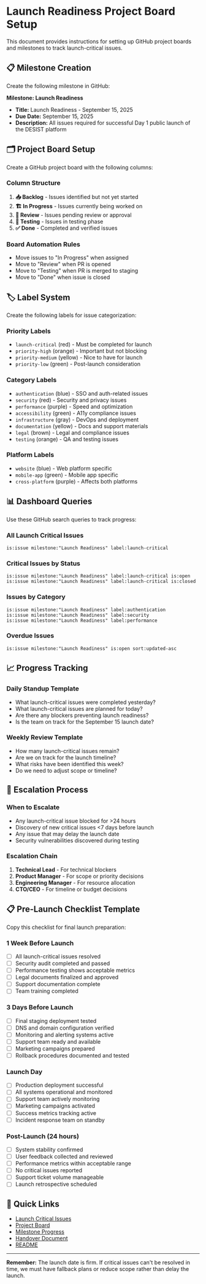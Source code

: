 # Launch Readiness Project Board Setup

This document provides instructions for setting up GitHub project boards and milestones to track launch-critical issues.

## 📋 Milestone Creation

Create the following milestone in GitHub:

**Milestone: Launch Readiness**
- **Title:** Launch Readiness - September 15, 2025
- **Due Date:** September 15, 2025
- **Description:** All issues required for successful Day 1 public launch of the DESIST platform

## 🗂️ Project Board Setup

Create a GitHub project board with the following columns:

### Column Structure
1. **📥 Backlog** - Issues identified but not yet started
2. **🏗️ In Progress** - Issues currently being worked on
3. **👀 Review** - Issues pending review or approval
4. **🧪 Testing** - Issues in testing phase
5. **✅ Done** - Completed and verified issues

### Board Automation Rules
- Move issues to "In Progress" when assigned
- Move to "Review" when PR is opened
- Move to "Testing" when PR is merged to staging
- Move to "Done" when issue is closed

## 🏷️ Label System

Create the following labels for issue categorization:

### Priority Labels
- `launch-critical` (red) - Must be completed for launch
- `priority-high` (orange) - Important but not blocking
- `priority-medium` (yellow) - Nice to have for launch
- `priority-low` (green) - Post-launch consideration

### Category Labels
- `authentication` (blue) - SSO and auth-related issues
- `security` (red) - Security and privacy issues
- `performance` (purple) - Speed and optimization
- `accessibility` (green) - A11y compliance issues
- `infrastructure` (gray) - DevOps and deployment
- `documentation` (yellow) - Docs and support materials
- `legal` (brown) - Legal and compliance issues
- `testing` (orange) - QA and testing issues

### Platform Labels
- `website` (blue) - Web platform specific
- `mobile-app` (green) - Mobile app specific
- `cross-platform` (purple) - Affects both platforms

## 📊 Dashboard Queries

Use these GitHub search queries to track progress:

### All Launch Critical Issues
```
is:issue milestone:"Launch Readiness" label:launch-critical
```

### Critical Issues by Status
```
is:issue milestone:"Launch Readiness" label:launch-critical is:open
is:issue milestone:"Launch Readiness" label:launch-critical is:closed
```

### Issues by Category
```
is:issue milestone:"Launch Readiness" label:authentication
is:issue milestone:"Launch Readiness" label:security
is:issue milestone:"Launch Readiness" label:performance
```

### Overdue Issues
```
is:issue milestone:"Launch Readiness" is:open sort:updated-asc
```

## 📈 Progress Tracking

### Daily Standup Template
- What launch-critical issues were completed yesterday?
- What launch-critical issues are planned for today?
- Are there any blockers preventing launch readiness?
- Is the team on track for the September 15 launch date?

### Weekly Review Template
- How many launch-critical issues remain?
- Are we on track for the launch timeline?
- What risks have been identified this week?
- Do we need to adjust scope or timeline?

## 🚨 Escalation Process

### When to Escalate
- Any launch-critical issue blocked for >24 hours
- Discovery of new critical issues <7 days before launch
- Any issue that may delay the launch date
- Security vulnerabilities discovered during testing

### Escalation Chain
1. **Technical Lead** - For technical blockers
2. **Product Manager** - For scope or priority decisions
3. **Engineering Manager** - For resource allocation
4. **CTO/CEO** - For timeline or budget decisions

## 📋 Pre-Launch Checklist Template

Copy this checklist for final launch preparation:

### 1 Week Before Launch
- [ ] All launch-critical issues resolved
- [ ] Security audit completed and passed
- [ ] Performance testing shows acceptable metrics
- [ ] Legal documents finalized and approved
- [ ] Support documentation complete
- [ ] Team training completed

### 3 Days Before Launch
- [ ] Final staging deployment tested
- [ ] DNS and domain configuration verified
- [ ] Monitoring and alerting systems active
- [ ] Support team ready and available
- [ ] Marketing campaigns prepared
- [ ] Rollback procedures documented and tested

### Launch Day
- [ ] Production deployment successful
- [ ] All systems operational and monitored
- [ ] Support team actively monitoring
- [ ] Marketing campaigns activated
- [ ] Success metrics tracking active
- [ ] Incident response team on standby

### Post-Launch (24 hours)
- [ ] System stability confirmed
- [ ] User feedback collected and reviewed
- [ ] Performance metrics within acceptable range
- [ ] No critical issues reported
- [ ] Support ticket volume manageable
- [ ] Launch retrospective scheduled

## 🔗 Quick Links

- [Launch Critical Issues](https://github.com/chris-wedesist/website/issues?q=is%3Aissue+milestone%3A%22Launch+Readiness%22+label%3Alaunch-critical)
- [Project Board](https://github.com/chris-wedesist/website/projects)
- [Milestone Progress](https://github.com/chris-wedesist/website/milestone/1)
- [Handover Document](./HANDOVER.md)
- [README](./README.md)

---

**Remember:** The launch date is firm. If critical issues can't be resolved in time, we must have fallback plans or reduce scope rather than delay the launch.
